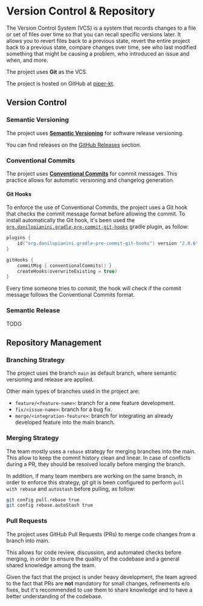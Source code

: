 # Version Control & Repository

The Version Control System (VCS) is a system that records changes to a file or set of files over time so that you can recall specific versions later.
It allows you to revert files back to a previous state, revert the entire project back to a previous state, compare changes over time, see who last modified something that might be causing a problem, who introduced an issue and when, and more.

The project uses **Git** as the VCS.

The project is hosted on GitHub at [piper-kt](https://github.com/zucchero-sintattico/piper-kt).

## Version Control

### Semantic Versioning

The project uses [**Semantic Versioning**](https://semver.org) for software release versioning.

You can find releases on the [GitHub Releases](https://github.com/zucchero-sintattico/piper-kt/releases) section.

### Conventional Commits

The project uses [**Conventional Commits**](https://www.conventionalcommits.org) for commit messages.
This practice allows for automatic versioning and changelog generation.

#### Git Hooks

To enforce the use of Conventional Commits, the project uses a Git hook that checks the commit message format before allowing the commit.
To install automatically the Git hook, it's been used the [`org.danilopianini.gradle-pre-commit-git-hooks`](https://plugins.gradle.org/plugin/org.danilopianini.gradle-pre-commit-git-hooks) gradle plugin, as follow:

```kotlin
plugins {
    id("org.danilopianini.gradle-pre-commit-git-hooks") version "2.0.6"
}

gitHooks {
    commitMsg { conventionalCommits() }
    createHooks(overwriteExisting = true)
}
```

Every time someone tries to commit, the hook will check if the commit message follows the Conventional Commits format.

### Semantic Release

TODO

## Repository Management

### Branching Strategy

The project uses the branch `main` as default branch, where semantic versioning and release are applied.

Other main types of branches used in the project are:

- `feature/<feature-name>`: branch for a new feature development.
- `fix/<issue-name>`: branch for a bug fix.
- `merge/<integration-feature>`: branch for integrating an already developed feature into the main branch.

### Merging Strategy

The team mostly uses a `rebase` strategy for merging branches into the main.
This allow to keep the commit history clean and linear.
In case of conflicts during a PR, they should be resolved locally before merging the branch.

In addition, if many team members are working on the same branch, in order to enforce this strategy, git git is been configured to perform `pull with rebase` and `autostash` before pulling, as follow:

```bash
git config pull.rebase true
git config rebase.autoStash true
```

### Pull Requests

The project uses GitHub Pull Requests (PRs) to merge code changes from a branch into main.

This allows for code review, discussion, and automated checks before merging, in order to ensure the quality of the codebase and a general shared knowledge among the team.

Given the fact that the project is under heavy development, the team agreed to the fact that PRs are **not** mandatory for small changes, refinements e/o fixes, but it's recommended to use them to share knowledge and to have a better understanding of the codebase.
